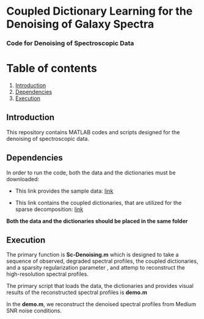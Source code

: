 # Coupled Dictionary Learning for the Denoising of Galaxy Spectra

### **Code for Denoising of Spectroscopic Data**

# Table of contents
1. [Introduction](#introduction)
2. [Dependencies](#paragraph1)
3. [Execution](#paragraph2)

## Introduction <a name="introduction"></a>
This repository contains MATLAB codes and scripts designed for the denoising of spectroscopic data.

## Dependencies <a name="paragraph1"></a>
In order to run the code, both the data and the dictionaries must be downloaded: 

* This link provides the sample data:
[link](https://www.dropbox.com/sh/bh7mhnstk393q7g/AADx6rPJt1hX_0lhMJB3AmoCa?dl=0)

* This link contains the coupled dictionaries, that are utilized for the sparse decomposition:
[link](https://www.dropbox.com/sh/fkvxjfor14k4hwu/AAB20Iz0LI84NBxCoK6V9cQca?dl=0)

**Both the data and the dictionaries should be placed in the same folder**

## Execution <a name="paragraph2"></a>

The primary function is **Sc-Denoising.m** which is designed to take a sequence of observed, degraded spectral profiles,
the coupled dictionaries, and a sparsity regularization parameter , and attemp to reconstruct the high-resolution spectral profiles.

The primary script that loads the data, the dictionaries and provides visual results of the reconstructed spectral profiles 
is **demo.m**

In the **demo.m**, we reconstruct the denoised spectral profiles from Medium SNR noise conditions. 
